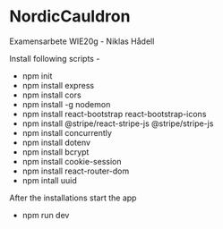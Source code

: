 # NordicCauldron
Examensarbete WIE20g - Niklas Hådell

Install following scripts -

* npm init
* npm install express
* npm install cors
* npm install -g nodemon
* npm install react-bootstrap react-bootstrap-icons
* npm install @stripe/react-stripe-js @stripe/stripe-js
* npm install concurrently
* npm install dotenv
* npm install bcrypt 
* npm install cookie-session
* npm install react-router-dom
* npm intall uuid


After the installations start the app
* npm run dev
